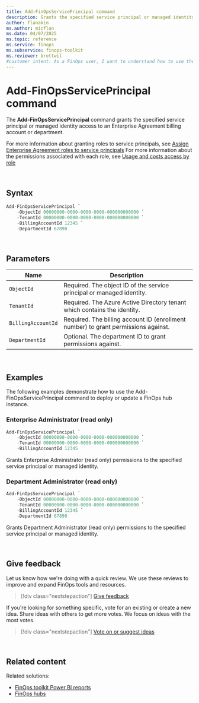 ```yaml
---
title: Add-FinOpsServicePrincipal command
description: Grants the specified service principal or managed identity access to an Enterprise Agreement billing account or department.
author: flanakin
ms.author: micflan
ms.date: 04/07/2025
ms.topic: reference
ms.service: finops
ms.subservice: finops-toolkit
ms.reviewer: brettwil
#customer intent: As a FinOps user, I want to understand how to use the Add-FinOpsServicePrincipal command in the FinOpsToolkit module.
---
```


<!-- markdownlint-disable-next-line MD025 -->
# Add-FinOpsServicePrincipal command

The **Add-FinOpsServicePrincipal** command grants the specified service principal or managed identity access to an Enterprise Agreement billing account or department.  

For more information about granting roles to service principals, see [Assign Enterprise Agreement roles to service principals](https://learn.microsoft.com/en-us/azure/cost-management-billing/manage/assign-roles-azure-service-principals)
For more information about the permissions associated with each role, see [Usage and costs access by role](https://learn.microsoft.com/en-us/azure/cost-management-billing/manage/understand-ea-roles#usage-and-costs-access-by-role)

<br>

## Syntax

```powershell
Add-FinOpsServicePrincipal `
    -ObjectId 00000000-0000-0000-0000-000000000000 `
    -TenantId 00000000-0000-0000-0000-000000000000 `
    -BillingAccountId 12345 `
    -DepartmentId 67890
```

<br>

## Parameters

| Name             | Description                                                                                                                                                                         |
| ---------------- | ----------------------------------------------------------------------------------------------------------------------------------------------------------------------------------- |
| `ObjectId`          | Required. The object ID of the service principal or managed identity.                                                                                                                                          |
| `TenantId` | Required. The Azure Active Directory tenant which contains the identity.                                                                                             |
| `BillingAccountId`      | Required. The billing account ID (enrollment number) to grant permissions against.                                                                                                                            |
| `DepartmentId`       | Optional. The department ID to grant permissions against.                                                                                                            |

<br>

## Examples

The following examples demonstrate how to use the Add-FinOpsServicePrincipal command to deploy or update a FinOps hub instance.

### Enterprise Administrator (read only)

```powershell
Add-FinOpsServicePrincipal `
    -ObjectId 00000000-0000-0000-0000-000000000000 `
    -TenantId 00000000-0000-0000-0000-000000000000 `
    -BillingAccountId 12345 
```

Grants Enterprise Administrator (read only) permissions to the specified service principal or managed identity.

### Department Administrator (read only)

```powershell
Add-FinOpsServicePrincipal `
    -ObjectId 00000000-0000-0000-0000-000000000000 `
    -TenantId 00000000-0000-0000-0000-000000000000 `
    -BillingAccountId 12345 `
    -DepartmentId 67890
```

Grants Department Administrator (read only) permissions to the specified service principal or managed identity.

<br>

## Give feedback

Let us know how we're doing with a quick review. We use these reviews to improve and expand FinOps tools and resources.

> [!div class="nextstepaction"]
> [Give feedback](https://portal.azure.com/#view/HubsExtension/InProductFeedbackBlade/extensionName/FinOpsToolkit/cesQuestion/How%20easy%20or%20hard%20is%20it%20to%20use%20the%20FinOps%20toolkit%20PowerShell%20module%3F/cvaQuestion/How%20valuable%20are%20the%20FinOps%20toolkit%20PowerShell%20module%3F/surveyId/FTK0.9/bladeName/PowerShell/featureName/Hubs.DeployHub)

If you're looking for something specific, vote for an existing or create a new idea. Share ideas with others to get more votes. We focus on ideas with the most votes.

> [!div class="nextstepaction"]
> [Vote on or suggest ideas](https://github.com/microsoft/finops-toolkit/issues?q=is%3Aissue%20is%3Aopen%20label%3A%22Tool%3A%20PowerShell%22%20sort%3A"reactions-%2B1-desc")

<br>

## Related content

Related solutions:

- [FinOps toolkit Power BI reports](../../power-bi/reports.md)
- [FinOps hubs](../../hubs/finops-hubs-overview.md)

<br>
